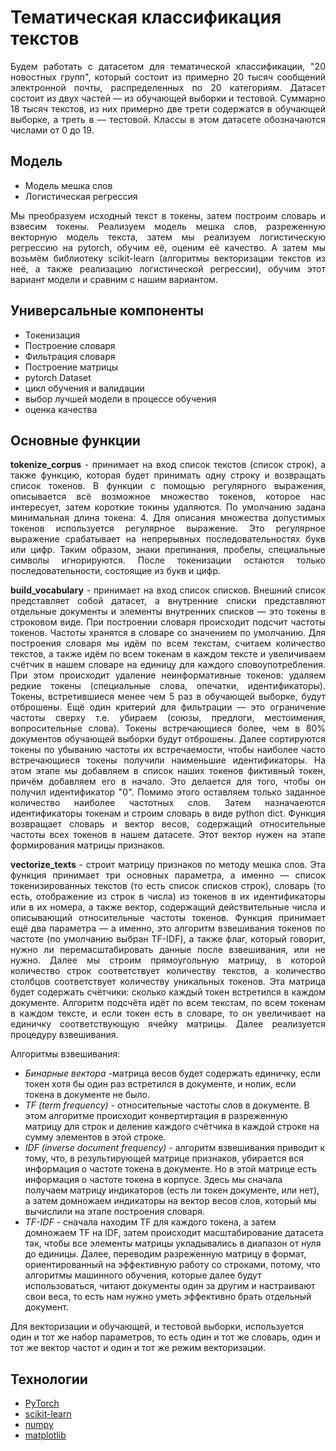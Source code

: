 # Тематическая классификация текстов      

<p align="justify">
Будем работать с датасетом для тематической классификации, "20 новостных групп", который состоит из примерно 20 тысяч сообщений электронной почты, распределенных по 20 категориям. Датасет состоит из двух частей — из обучающей выборки и тестовой. Суммарно 18 тысяч текстов, из них примерно две трети содержатся в обучающей выборке, а треть в — тестовой.  Классы в этом датасете обозначаются числами от 0 до 19.   
</p>

## Модель    

* Модель мешка слов       
* Логистическая регрессия       

<p align="justify">
Мы  преобразуем исходный текст в токены, затем построим словарь и взвесим токены. Реализуем модель мешка слов, разреженную векторную модель текста, затем мы реализуем логистическую регрессию на pytorch, обучим её, оценим её качество. А затем мы возьмём библиотеку scikit-learn (алгоритмы векторизации текстов из неё, а также реализацию логистической регрессии), обучим этот вариант модели и сравним с нашим вариантом. 
</p>    

##  Универсальные компоненты     

* Токенизация   
* Построение словаря    
* Фильтрация словаря   
* Построение матрицы   
* pytorch Dataset    
* цикл обучения и валидации    
* выбор лучшей модели в процессе обучения    
* оценка качества

## Основные функции     

<p align="justify">
<b>tokenize_corpus</b> - принимает на вход список текстов (список строк), а также функцию, которая будет принимать одну строку и возвращать список токенов. В функции с помощью регулярного выражения, описывается всё возможное множество токенов, которое нас интересует, затем короткие токины удаляются. По умолчанию задана минимальная длина токена: 4. Для описания множества допустимых токенов используется регулярное выражение. Это регулярное выражение срабатывает на непрерывных последовательностях букв или цифр. Таким образом, знаки препинания, пробелы, специальные символы игнорируются. После токенизации остаются только последовательности, состоящие из букв и цифр.   
</p>

<p align="justify">
<b>build_vocabulary</b> - принимает на вход список списков. Внешний список представляет собой датасет, а внутренние списки представляют отдельные документы и элементы внутренних списков — это токены в строковом виде. При построении словаря происходит подсчит частоты токенов. Частоты хранятся в словаре со значением по умолчанию.  Для построения словаря мы идём по всем текстам, считаем количество текстов, а также идём по всем токенам в каждом тексте и увеличиваем счётчик в нашем словаре на единицу для каждого словоупотребления. При этом происходит удаление неинформативные токенов: удаляем редкие токены (специальные слова, опечатки, идентификаторы). Токены, встретившиеся менее чем 5 раз в обучающей выборке, будут отброшены. Ещё один критерий для фильтрации — это ограничение частоты сверху т.е. убираем (союзы, предлоги, местоимения, вопросительные слова). Токены встречающиеся более, чем в 80% документов обучающей выборки будут отброшены. Далее сортируются токены по убыванию частоты их встречаемости, чтобы наиболее часто встречающиеся токены получили наименьшие идентификаторы. На этом этапе мы добавляем в список наших токенов фиктивный токен, причём добавляем его в начало. Это делается для того, чтобы он получил идентификатор "0". Помимо этого оставляем только заданное количество наиболее частотных слов. Затем назначаеются идентификаторы токенам и строим словарь в виде python dict. Функция возвращает словарь и  вектор весов, содержащий относительные частоты всех токенов в нашем датасете. Этот вектор нужен на этапе формирования матрицы признаков.
</p>


<p align="justify">
<b>vectorize_texts</b> - строит матрицу признаков по методу мешка слов. Эта функция принимает три основных параметра, а именно — список токенизированных текстов (то есть список списков строк), словарь (то есть, отображение из строк в числа) из токенов в их идентификаторы или в их номера, а также вектор, содержащий действительные числа и описывающий относительные частоты токенов. Функция принимает ещё два параметра — а именно, это алгоритм взвешивания токенов по частоте (по умолчанию выбран TF-IDF), а также флаг, который говорит, нужно ли перемасштабировать данные после взвешивания, или не нужно. Далее мы строим прямоугольную матрицу, в которой количество строк соответствует количеству текстов, а количество столбцов соответствует количеству уникальных токенов. Эта матрица будет содержать счётчики: сколько каждый токен встретился в каждом документе. Алгоритм подсчёта идёт по всем текстам, по всем токенам в каждом тексте, и если токен есть в словаре, то он увеличивает на единичку соответствующую ячейку матрицы. Далее реализуется процедуру взвешивания.
</p>

Алгоритмы взвешивания:   

* <i>Бинарные вектора</i> -матрица весов будет содержать единичку, если токен хотя бы один раз встретился в документе, и нолик, если токена в документе не было.
* <i>TF (term frequency)</i> - относительные частоты слов в документе. В этом алгоритме происходит конвертиртация в разреженную матрицу для строк и деление каждого счётчика в каждой строке на сумму элементов в этой строке.   
* <i>IDF (inverse document frequency)</i> - алгоритм взвешивания приводит к тому, что, в результирующей матрице признаков, убирается вся информация о частоте токена в документе. Но в этой матрице есть информация о частоте токена в корпусе. Здесь мы сначала получаем матрицу индикаторов (есть ли токен документе, или нет), а затем домножаем индикаторы на вектор весов слов, который мы вычислили на этапе построения словаря. 
* <i>TF-IDF</i> - сначала находим TF для каждого токена, а затем домножаем TF на IDF, затем происходит масштабирование датасета так, чтобы все элементы матрицы укладывались в диапазон от нуля до единицы. Далее, переводим разреженную матрицу в формат, ориентированный на эффективную работу со строками, потому, что алгоритмы машинного обучения, которые далее будут использоваться, читают документы один за другим и настраивают свои веса, то есть нам нужно уметь эффективно брать отдельный документ. 

Для векторизации и обучающей, и тестовой выборки, используется один и тот же набор параметров, то есть один и тот же словарь, один и тот же вектор частот и один и тот же режим векторизации.


## Технологии
* [PyTorch](https://pytorch.org/)   
* [scikit-learn](https://scikit-learn.org/stable/index.html)
* [numpy](https://numpy.org/)
* [matplotlib](https://matplotlib.org/)
